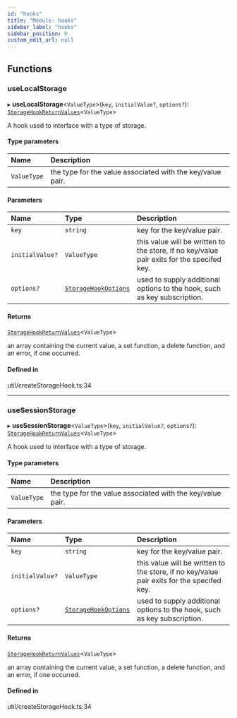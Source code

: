 ```yaml
---
id: "hooks"
title: "Module: hooks"
sidebar_label: "hooks"
sidebar_position: 0
custom_edit_url: null
---
```


## Functions

### useLocalStorage

▸ **useLocalStorage**<`ValueType`\>(`key`, `initialValue?`, `options?`): [`StorageHookReturnValues`](util.md#storagehookreturnvalues)<`ValueType`\>

A hook used to interface with a type of storage.

#### Type parameters

| Name | Description |
| :------ | :------ |
| `ValueType` | the type for the value associated with the key/value pair. |

#### Parameters

| Name | Type | Description |
| :------ | :------ | :------ |
| `key` | `string` | key for the key/value pair. |
| `initialValue?` | `ValueType` | this value will be written to the store, if no key/value pair exits for the specifed key. |
| `options?` | [`StorageHookOptions`](../interfaces/util.StorageHookOptions.md) | used to supply additional options to the hook, such as key subscription. |

#### Returns

[`StorageHookReturnValues`](util.md#storagehookreturnvalues)<`ValueType`\>

an array containing the current value, a set function, a delete function, and an error, if one occurred.

#### Defined in

util/createStorageHook.ts:34

___

### useSessionStorage

▸ **useSessionStorage**<`ValueType`\>(`key`, `initialValue?`, `options?`): [`StorageHookReturnValues`](util.md#storagehookreturnvalues)<`ValueType`\>

A hook used to interface with a type of storage.

#### Type parameters

| Name | Description |
| :------ | :------ |
| `ValueType` | the type for the value associated with the key/value pair. |

#### Parameters

| Name | Type | Description |
| :------ | :------ | :------ |
| `key` | `string` | key for the key/value pair. |
| `initialValue?` | `ValueType` | this value will be written to the store, if no key/value pair exits for the specifed key. |
| `options?` | [`StorageHookOptions`](../interfaces/util.StorageHookOptions.md) | used to supply additional options to the hook, such as key subscription. |

#### Returns

[`StorageHookReturnValues`](util.md#storagehookreturnvalues)<`ValueType`\>

an array containing the current value, a set function, a delete function, and an error, if one occurred.

#### Defined in

util/createStorageHook.ts:34
